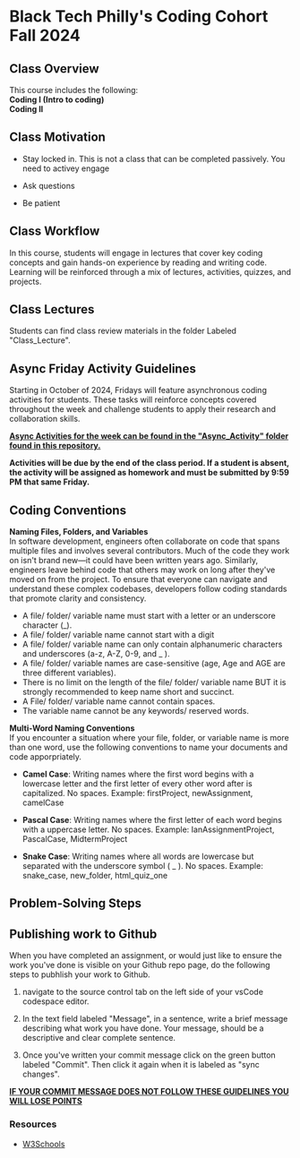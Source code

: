 # Black Tech Philly's Coding Cohort Fall 2024

## Class Overview 
This course includes the following:
<br/>
**Coding I (Intro to coding)**
<br/>
**Coding II**
<br/>

## Class Motivation
- Stay locked in. This is not a class that can 
be completed passively. You need to activey engage

- Ask questions 

- Be patient

## Class Workflow
In this course, students will engage in lectures that cover key coding concepts and gain hands-on experience by reading and writing code. Learning will be reinforced through a mix of lectures, activities, quizzes, and projects.

## Class Lectures
Students can find class review materials in the folder Labeled "Class_Lecture". 

## Async Friday Activity Guidelines
Starting in October of 2024, Fridays will feature asynchronous coding activities for students. These tasks will reinforce concepts covered throughout the week and challenge students to apply their research and collaboration skills. 
<br/>

**<ins>Async Activities for the week can be found in the "Async_Activity" folder found in this repository.</ins>** 
<br/>

**Activities will be due by the end of the class period. If a student is absent, the activity will be assigned as homework and must be submitted by 9:59 PM that same Friday.**

## Coding Conventions 
**Naming Files, Folders, and Variables**
<br/>
In software development, engineers often collaborate on code that spans multiple files and involves several contributors. Much of the code they work on isn't brand new—it could have been written years ago. Similarly, engineers leave behind code that others may work on long after they've moved on from the project. To ensure that everyone can navigate and understand these complex codebases, developers follow coding standards that promote clarity and consistency. 

- A file/ folder/ variable name must start with a letter or an underscore character (_).
- A file/ folder/ variable name cannot start with a digit
- A file/ folder/ variable name can only contain alphanumeric characters and underscores (a-z, A-Z, 0-9, and _ ).
- A file/ folder/ variable names are case-sensitive (age, Age and AGE are three different variables).
- There is no limit on the length of the file/ folder/ variable name BUT it is strongly recommended to keep name short and succinct. 
- A File/ folder/ variable name cannot contain spaces.
- The variable name cannot be any keywords/ reserved words.

**Multi-Word Naming Conventions**
<br/>
If you encounter a situation where your file, folder, or variable name is more than one word, use the following conventions to name your documents and code apporpriately. 

- **Camel Case**: Writing names where the first word begins with a lowercase letter and the first letter of every other word after is capitalized. No spaces. Example: firstProject, newAssignment, camelCase

- **Pascal Case**: Writing names where the first letter of each word begins with a uppercase letter. No spaces. Example: IanAssignmentProject, PascalCase, MidtermProject  

- **Snake Case**: Writing names where all words are lowercase but separated with the underscore symbol ( _ ). No spaces. Example: snake_case, new_folder, html_quiz_one

## Problem-Solving Steps 


## Publishing work to Github 
When you have completed an assignment, or would just like to ensure the work you've done is visible on your Github repo page, do the following steps to pubhlish your work to Github.

1. navigate to the source control tab on the left side of your 
vsCode codespace editor.

2. In the text field labeled "Message", in a sentence, write a brief message describing what work you have done. Your message, should be a descriptive and clear complete sentence. 

3. Once you've written your commit message click on the green button labeled "Commit". Then click it again when it is labeled as "sync changes". 

**<ins>IF YOUR COMMIT MESSAGE DOES NOT FOLLOW THESE GUIDELINES YOU WILL LOSE POINTS</ins>**

### Resources 
- [W3Schools](https://www.w3schools.com/)




